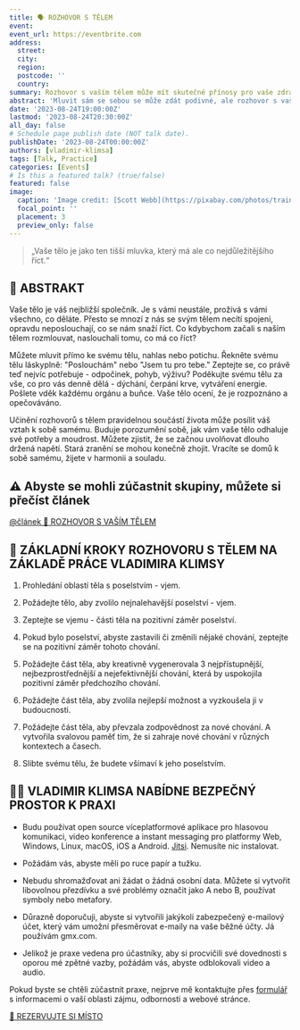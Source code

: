 ```yaml
---
title: 🗣️ ROZHOVOR S TĚLEM
event: 
event_url: https://eventbrite.com
address:
  street: 
  city: 
  region: 
  postcode: ''
  country: 
summary: Rozhovor s vaším tělem může mít skutečné přínosy pro vaše zdraví a pohodu.
abstract: 'Mluvit sám se sebou se může zdát podivné, ale rozhovor s vaším tělem může mít skutečné přínosy pro vaše zdraví a pohodu. Když nahlas promlouváte, posíláte zprávy vašemu podvědomí, které vás mohou nechat fyzicky i mentálně lépe.'
date: '2023-08-24T19:00:00Z'
lastmod: '2023-08-24T20:30:00Z'
all_day: false
# Schedule page publish date (NOT talk date).
publishDate: '2023-08-24T00:00:00Z'
authors: [vladimir-klimsa]
tags: [Talk, Practice]
categories: [Events]
# Is this a featured talk? (true/false)
featured: false
image:
  caption: 'Image credit: [Scott Webb](https://pixabay.com/photos/training-muscles-arms-blonde-828726/)'
  focal_point: ''
  placement: 3
  preview_only: false
---
```


> „Vaše tělo je jako ten tišší mluvka, který má ale co nejdůležitějšího říct.“

## 📄 ABSTRAKT

Vaše tělo je váš nejbližší společník. Je s vámi neustále, prožívá s vámi všechno, co děláte. Přesto se mnozí z nás se svým tělem necítí spojeni, opravdu neposlouchají, co se nám snaží říct. Co kdybychom začali s naším tělem rozmlouvat, naslouchali tomu, co má co říct?

Můžete mluvit přímo ke svému tělu, nahlas nebo potichu. Řekněte svému tělu láskyplně: "Poslouchám" nebo "Jsem tu pro tebe." Zeptejte se, co právě teď nejvíc potřebuje - odpočinek, pohyb, výživu? Poděkujte svému tělu za vše, co pro vás denně dělá - dýchání, čerpání krve, vytváření energie. Pošlete vděk každému orgánu a buňce. Vaše tělo ocení, že je rozpoznáno a opečováváno.

Učinění rozhovorů s tělem pravidelnou součástí života může posílit váš vztah k sobě samému. Buduje porozumění sobě, jak vám vaše tělo odhaluje své potřeby a moudrost. Můžete zjistit, že se začnou uvolňovat dlouho držená napětí. Stará zranění se mohou konečně zhojit. Vracíte se domů k sobě samému, žijete v harmonii a souladu.

## ⚠️ Abyste se mohli zúčastnit skupiny, můžete si přečíst článek

[@článek 📜 ROZHOVOR S VAŠÍM TĚLEM](/cs/post/20230828-talking-body)

## 👣 ZÁKLADNÍ KROKY ROZHOVORU S TĚLEM NA ZÁKLADĚ PRÁCE VLADIMIRA KLIMSY

1. Prohledání oblastí těla s poselstvím - vjem.

2. Požádejte tělo, aby zvolilo nejnalehavější poselství - vjem. 

3. Zeptejte se vjemu - části těla na pozitivní záměr poselství.

4. Pokud bylo poselství, abyste zastavili či změnili nějaké chování, zeptejte se na pozitivní záměr tohoto chování.

5. Požádejte část těla, aby kreativně vygenerovala 3 nejpřístupnější, nejbezprostřednější a nejefektivnější chování, která by uspokojila pozitivní záměr předchozího chování.

6. Požádejte část těla, aby zvolila nejlepší možnost a vyzkoušela ji v budoucnosti. 

7. Požádejte část těla, aby převzala zodpovědnost za nové chování. A vytvořila svalovou paměť tím, že si zahraje nové chování v různých kontextech a časech.

8. Slibte svému tělu, že budete všímaví k jeho poselstvím.

## 👨‍🦲 VLADIMIR KLIMSA NABÍDNE BEZPEČNÝ PROSTOR K PRAXI

- Budu používat open source víceplatformové aplikace pro hlasovou komunikaci, video konference a instant messaging pro platformy Web, Windows, Linux, macOS, iOS a Android. [Jitsi](https://en.wikipedia.org/wiki/Jitsi). Nemusíte nic instalovat.

- Požádám vás, abyste měli po ruce papír a tužku.

- Nebudu shromažďovat ani žádat o žádná osobní data. Můžete si vytvořit libovolnou přezdívku a své problémy označit jako A nebo B, používat symboly nebo metafory.

- Důrazně doporučuji, abyste si vytvořili jakýkoli zabezpečený e-mailový účet, který vám umožní přesměrovat e-maily na vaše běžné účty. Já používám gmx.com.

- Jelikož je praxe vedena pro účastníky, aby si procvičili své dovednosti s oporou mé zpětné vazby, požádám vás, abyste odblokovali video a audio.

Pokud byste se chtěli zúčastnit praxe, nejprve mě kontaktujte přes [formulář](/cs/#kontakt) s informacemi o vaší oblasti zájmu, odbornosti a webové stránce.

<a href="/cs/#kontakt" aria-label="REZERVUJTE SI MÍSTO" class="btn btn-danger btn-block text-white">🎫 REZERVUJTE SI MÍSTO</a>